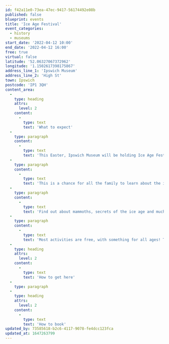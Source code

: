 ```yaml
---
id: f42a11e0-73ea-47ec-9417-56174492e08b
published: false
blueprint: events
title: 'Ice Age Festival'
event_categories:
  - history
  - museums
start_date: '2022-04-12 10:00'
end_date: '2022-04-12 16:00'
free: true
virtual: false
latitude: '52.06327067372962'
longitude: '1.1502617398175867'
address_line_1: 'Ipswich Museum'
address_line_2: 'High St'
town: Ipswich
postcode: 'IP1 3QH'
content_area:
  -
    type: heading
    attrs:
      level: 2
    content:
      -
        type: text
        text: 'What to expect'
  -
    type: paragraph
    content:
      -
        type: text
        text: 'This Easter, Ipswich Museum will be holding Ice Age Festival!'
  -
    type: paragraph
    content:
      -
        type: text
        text: 'This is a chance for all the family to learn about the ice age of Suffolk and beyond through amazing, internationally important collections.'
  -
    type: paragraph
    content:
      -
        type: text
        text: 'Find out about mammoths, secrets of the ice age and much more from geologists and curators, with talks, arts, crafts and story readings.'
  -
    type: paragraph
    content:
      -
        type: text
        text: 'Most activities are free, with something for all ages! There will also be a chance for children to take part in our pre-booked ice age arts and crafts workshops.'
  -
    type: heading
    attrs:
      level: 2
    content:
      -
        type: text
        text: 'How to get here'
  -
    type: paragraph
  -
    type: heading
    attrs:
      level: 2
    content:
      -
        type: text
        text: 'How to book'
updated_by: 73585618-b2c6-4117-9078-fe4dcc123fca
updated_at: 1647263799
---
```

